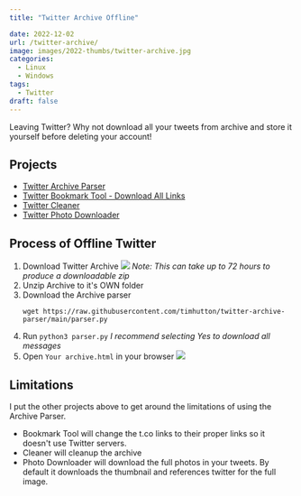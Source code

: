 ```yaml
---
title: "Twitter Archive Offline"

date: 2022-12-02
url: /twitter-archive/
image: images/2022-thumbs/twitter-archive.jpg
categories:
  - Linux
  - Windows
tags:
  - Twitter
draft: false
---
```

Leaving Twitter? Why not download all your tweets from archive and store it yourself before deleting your account!
<!--more-->

## Projects

- [Twitter Archive Parser](https://github.com/timhutton/twitter-archive-parser)
- [Twitter Bookmark Tool - Download All Links](https://github.com/nornagon/twitter-bookmark-archiver)
- [Twitter Cleaner](https://github.com/caarlos0/twitter-cleaner)
- [Twitter Photo Downloader](https://github.com/walaura/Twitter-photo-downloader)

## Process of Offline Twitter

1. Download Twitter Archive
  ![](/images/2022/twitter-archive/twitter-archive.png)
  _Note: This can take up to 72 hours to produce a downloadable zip_
2. Unzip Archive to it's OWN folder
3. Download the Archive parser
    ```
    wget https://raw.githubusercontent.com/timhutton/twitter-archive-parser/main/parser.py
    ```
4. Run `python3 parser.py`
    _I recommend selecting Yes to download all messages_
5. Open `Your archive.html` in your browser
    ![](/images/2022/twitter-archive/offline-twitter.png)

## Limitations

I put the other projects above to get around the limitations of using the Archive Parser. 

- Bookmark Tool will change the t.co links to their proper links so it doesn't use Twitter servers.
- Cleaner will cleanup the archive
- Photo Downloader will download the full photos in your tweets. By default it downloads the thumbnail and references twitter for the full image.


